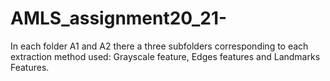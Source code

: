 # AMLS_assignment20_21-

In each folder A1 and A2 there a three subfolders corresponding to each extraction method used: Grayscale feature, Edges features and Landmarks Features. 
